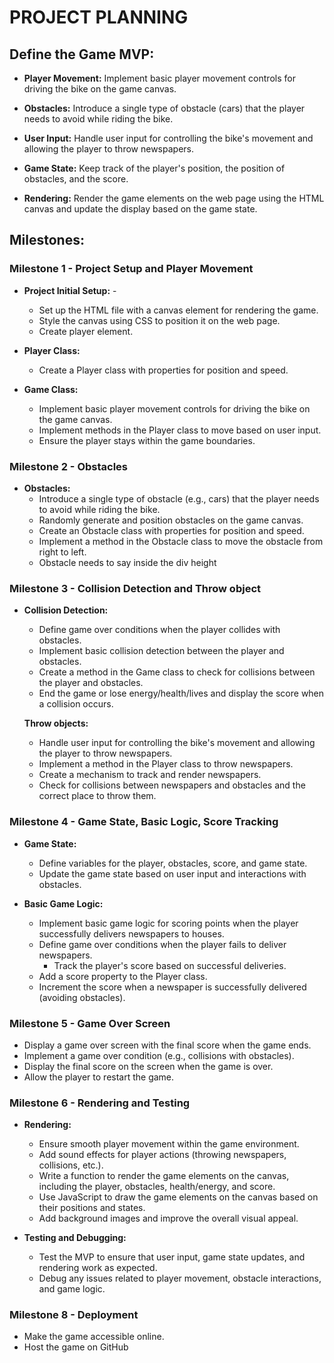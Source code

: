 # PROJECT PLANNING

## Define the Game MVP:

- **Player Movement:** Implement basic player movement controls for driving the bike on the game canvas.
  
- **Obstacles:** Introduce a single type of obstacle (cars) that the player needs to avoid while riding the bike.
  
- **User Input:** Handle user input for controlling the bike's movement and allowing the player to throw newspapers.
  
- **Game State:** Keep track of the player's position, the position of obstacles, and the score.
  
- **Rendering:** Render the game elements on the web page using the HTML canvas and update the display based on the game state.

## Milestones:

### Milestone 1 - Project Setup and Player Movement 

- **Project Initial Setup:** - 
  - Set up the HTML file with a canvas element for rendering the game. 
  - Style the canvas using CSS to position it on the web page.
  - Create player element.

- **Player Class:** 
  - Create a Player class with properties for position and speed.
  
- **Game Class:** 
  - Implement basic player movement controls for driving the bike on the game canvas.
  - Implement methods in the Player class to move based on user input.
  - Ensure the player stays within the game boundaries.

### Milestone 2 - Obstacles 

- **Obstacles:** 
  - Introduce a single type of obstacle (e.g., cars) that the player needs to avoid while riding the bike.
  - Randomly generate and position obstacles on the game canvas.
  - Create an Obstacle class with properties for position and speed.
  - Implement a method in the Obstacle class to move the obstacle from right to left.
  - Obstacle needs to say inside the div height


### Milestone 3 -  Collision Detection and Throw object

- **Collision Detection:**
  - Define game over conditions when the player collides with obstacles.
  - Implement basic collision detection between the player and obstacles.
  - Create a method in the Game class to check for collisions between the player and obstacles.
  - End the game or lose energy/health/lives and display the score when a collision occurs.

   **Throw objects:**
  - Handle user input for controlling the bike's movement and allowing the player to throw newspapers.
  - Implement a method in the Player class to throw newspapers.
  - Create a mechanism to track and render newspapers.
  - Check for collisions between newspapers and obstacles and the correct place to throw them.

### Milestone 4 - Game State, Basic Logic, Score Tracking

- **Game State:**
  - Define variables for the player, obstacles, score, and game state.
  - Update the game state based on user input and interactions with obstacles.

- **Basic Game Logic:**
  - Implement basic game logic for scoring points when the player successfully delivers newspapers to houses.
  - Define game over conditions when the player fails to deliver newspapers.
    - Track the player's score based on successful deliveries.
  - Add a score property to the Player class.
  - Increment the score when a newspaper is successfully delivered (avoiding obstacles).

### Milestone 5 - Game Over Screen

- Display a game over screen with the final score when the game ends.
- Implement a game over condition (e.g., collisions with obstacles).
- Display the final score on the screen when the game is over.
- Allow the player to restart the game.

### Milestone 6 - Rendering and Testing

- **Rendering:**
  - Ensure smooth player movement within the game environment. 
  - Add sound effects for player actions (throwing newspapers, collisions, etc.).
  - Write a function to render the game elements on the canvas, including the player, obstacles, health/energy, and score.
  - Use JavaScript to draw the game elements on the canvas based on their positions and states.
  - Add background images and improve the overall visual appeal.

- **Testing and Debugging:**
  - Test the MVP to ensure that user input, game state updates, and rendering work as expected.
  - Debug any issues related to player movement, obstacle interactions, and game logic.

### Milestone 8 - Deployment

- Make the game accessible online.
- Host the game on GitHub
